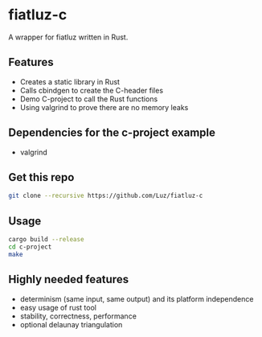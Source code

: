 # fiatluz-c
A wrapper for fiatluz written in Rust.

## Features
- Creates a static library in Rust
- Calls cbindgen to create the C-header files
- Demo C-project to call the Rust functions
- Using valgrind to prove there are no memory leaks

## Dependencies for the c-project example
- valgrind

## Get this repo
```Bash
git clone --recursive https://github.com/Luz/fiatluz-c
```

## Usage
```Bash
cargo build --release
cd c-project
make
```

## Highly needed features
- determinism (same input, same output) and its platform independence
- easy usage of rust tool
- stability, correctness, performance
- optional delaunay triangulation

